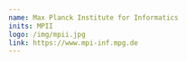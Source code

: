 ```yaml
---
name: Max Planck Institute for Informatics
inits: MPII
logo: /img/mpii.jpg
link: https://www.mpi-inf.mpg.de
---
```

